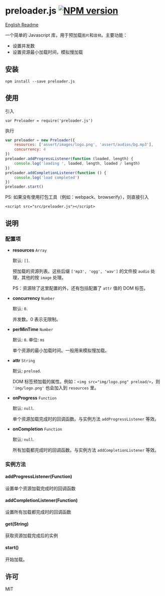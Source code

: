 # preloader.js [![NPM version][npm-version-image]][npm-version-url]

[English Readme](https://github.com/o2team/elf-preloader.js/blob/master/README.md)

一个简单的 Javascript 库，用于预加载`图片`和`音频`。主要功能：
- 设置并发数
- 设置资源最小加载时间，模拟慢加载


## 安装
```
npm install --save preloader.js
```

## 使用

引入
```
var Preloader = require('preloader.js')
```

执行
```javascript
var preloader = new Preloader({
    resources: ['assert/images/logo.png', 'assert/audios/bg.mp3'],
    concurrency: 4
})
preloader.addProgressListener(function (loaded, length) {
    console.log('loading ', loaded, length, loaded / length)
})
preloader.addCompletionListener(function () {
    console.log('load completed')
})
preloader.start()
```

PS: 如果没有使用打包工具（例如：webpack、browserify），则直接引入
```
<script src="src/preloader.js"></script>
```

## 说明

### 配置项
- **resources** `Array`

  默认: `[]`.

  预加载的资源列表。这些后缀 `['mp3', 'ogg', 'wav']` 的文件按 `audio` 处理，其他的按 `image` 处理。

  PS：资源除了这里配置的外，还有包括配置了 `attr` 值的 DOM 标签。

- **concurrency** `Number`

  默认: `0`.

  并发数。0 表示无限制。

- **perMinTime** `Number`

  默认: `0`. 单位: `ms`

  单个资源的最小加载时间。一般用来模拟慢加载。

- **attr** `String`

  默认: `preload`.

  DOM 标签预加载的属性。例如：`<img src="img/logo.png" preload/>`，则 `'img/logo.png'` 也会加入到 `resources` 里。

- **onProgress** `Function`

  默认: `null`.

  单个资源加载完成时的回调函数。与实例方法 `addProgressListener` 等效。

- **onCompletion** `Function`

  默认: `null`.

  所有加载都完成时的回调函数。与实例方法 `addCompletionListener` 等效。


### 实例方法

#### addProgressListener(Function)
设置单个资源加载完成时的回调函数

#### addCompletionListener(Function)
设置所有加载都完成时的回调函数

#### get(String)
获取资源加载完成后的实例

#### start()
开始加载。


## 许可

MIT

[npm-version-image]: https://img.shields.io/npm/v/preloader.js.svg?style=flat-square
[npm-version-url]: https://www.npmjs.com/package/preloader.js

